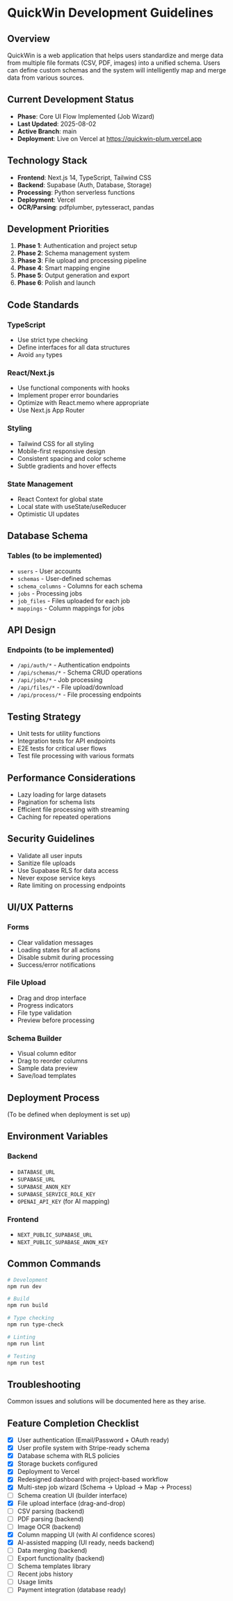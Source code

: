 # QuickWin Development Guidelines

## Overview
QuickWin is a web application that helps users standardize and merge data from multiple file formats (CSV, PDF, images) into a unified schema. Users can define custom schemas and the system will intelligently map and merge data from various sources.

## Current Development Status
- **Phase**: Core UI Flow Implemented (Job Wizard)
- **Last Updated**: 2025-08-02
- **Active Branch**: main
- **Deployment**: Live on Vercel at https://quickwin-plum.vercel.app

## Technology Stack
- **Frontend**: Next.js 14, TypeScript, Tailwind CSS
- **Backend**: Supabase (Auth, Database, Storage)
- **Processing**: Python serverless functions
- **Deployment**: Vercel
- **OCR/Parsing**: pdfplumber, pytesseract, pandas

## Development Priorities
1. **Phase 1**: Authentication and project setup
2. **Phase 2**: Schema management system
3. **Phase 3**: File upload and processing pipeline
4. **Phase 4**: Smart mapping engine
5. **Phase 5**: Output generation and export
6. **Phase 6**: Polish and launch

## Code Standards
### TypeScript
- Use strict type checking
- Define interfaces for all data structures
- Avoid `any` types

### React/Next.js
- Use functional components with hooks
- Implement proper error boundaries
- Optimize with React.memo where appropriate
- Use Next.js App Router

### Styling
- Tailwind CSS for all styling
- Mobile-first responsive design
- Consistent spacing and color scheme
- Subtle gradients and hover effects

### State Management
- React Context for global state
- Local state with useState/useReducer
- Optimistic UI updates

## Database Schema
### Tables (to be implemented)
- `users` - User accounts
- `schemas` - User-defined schemas
- `schema_columns` - Columns for each schema
- `jobs` - Processing jobs
- `job_files` - Files uploaded for each job
- `mappings` - Column mappings for jobs

## API Design
### Endpoints (to be implemented)
- `/api/auth/*` - Authentication endpoints
- `/api/schemas/*` - Schema CRUD operations
- `/api/jobs/*` - Job processing
- `/api/files/*` - File upload/download
- `/api/process/*` - File processing endpoints

## Testing Strategy
- Unit tests for utility functions
- Integration tests for API endpoints
- E2E tests for critical user flows
- Test file processing with various formats

## Performance Considerations
- Lazy loading for large datasets
- Pagination for schema lists
- Efficient file processing with streaming
- Caching for repeated operations

## Security Guidelines
- Validate all user inputs
- Sanitize file uploads
- Use Supabase RLS for data access
- Never expose service keys
- Rate limiting on processing endpoints

## UI/UX Patterns
### Forms
- Clear validation messages
- Loading states for all actions
- Disable submit during processing
- Success/error notifications

### File Upload
- Drag and drop interface
- Progress indicators
- File type validation
- Preview before processing

### Schema Builder
- Visual column editor
- Drag to reorder columns
- Sample data preview
- Save/load templates

## Deployment Process
(To be defined when deployment is set up)

## Environment Variables
### Backend
- `DATABASE_URL`
- `SUPABASE_URL`
- `SUPABASE_ANON_KEY`
- `SUPABASE_SERVICE_ROLE_KEY`
- `OPENAI_API_KEY` (for AI mapping)

### Frontend
- `NEXT_PUBLIC_SUPABASE_URL`
- `NEXT_PUBLIC_SUPABASE_ANON_KEY`

## Common Commands
```bash
# Development
npm run dev

# Build
npm run build

# Type checking
npm run type-check

# Linting
npm run lint

# Testing
npm run test
```

## Troubleshooting
Common issues and solutions will be documented here as they arise.

## Feature Completion Checklist
- [x] User authentication (Email/Password + OAuth ready)
- [x] User profile system with Stripe-ready schema
- [x] Database schema with RLS policies
- [x] Storage buckets configured
- [x] Deployment to Vercel
- [x] Redesigned dashboard with project-based workflow
- [x] Multi-step job wizard (Schema → Upload → Map → Process)
- [ ] Schema creation UI (builder interface)
- [x] File upload interface (drag-and-drop)
- [ ] CSV parsing (backend)
- [ ] PDF parsing (backend)
- [ ] Image OCR (backend)
- [x] Column mapping UI (with AI confidence scores)
- [x] AI-assisted mapping (UI ready, needs backend)
- [ ] Data merging (backend)
- [ ] Export functionality (backend)
- [ ] Schema templates library
- [ ] Recent jobs history
- [ ] Usage limits
- [ ] Payment integration (database ready)